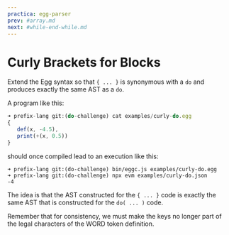 ```yaml
---
practica: egg-parser 
prev: #array.md
next: #while-end-while.md
---
```

# Curly Brackets for Blocks

Extend the Egg syntax so that `{ ... }` is synonymous with a `do` and produces exactly the same AST as a `do`.

A program like this:

```js
➜ prefix-lang git:(do-challenge) cat examples/curly-do.egg
{
   def(x, -4.5),
   print(+(x, 0.5))
}
```

should once compiled lead to an execution like this:

```
➜ prefix-lang git:(do-challenge) bin/eggc.js examples/curly-do.egg
➜ prefix-lang git:(do-challenge) npx evm examples/curly-do.json
-4
```

The idea is that the AST constructed for the `{ ... }` code is exactly the same AST that is constructed for the `do( ... )` code.

Remember that for consistency, we must make the keys no longer part of the legal characters of the WORD token definition.